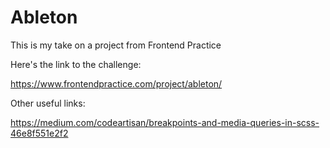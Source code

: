 # Ableton

This is my take on a project from Frontend Practice 

Here's the link to the challenge:

https://www.frontendpractice.com/project/ableton/

Other useful links:

https://medium.com/codeartisan/breakpoints-and-media-queries-in-scss-46e8f551e2f2
